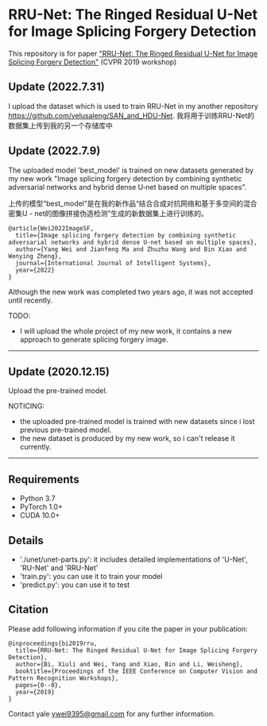 # RRU-Net: The Ringed Residual U-Net for Image Splicing Forgery Detection
This repository is for paper ["RRU-Net: The Ringed Residual U-Net for Image Splicing Forgery Detection"](http://openaccess.thecvf.com/content_CVPRW_2019/html/CV-COPS/Bi_RRU-Net_The_Ringed_Residual_U-Net_for_Image_Splicing_Forgery_Detection_CVPRW_2019_paper.html) (CVPR 2019 workshop)

## Update (2022.7.31)
I upload the dataset which is used to train RRU-Net in my another repository <https://github.com/yelusaleng/SAN_and_HDU-Net>.   我将用于训练RRU-Net的数据集上传到我的另一个存储库中

## Update (2022.7.9)
The uploaded model 'best_model' is trained on new datasets generated by my new work "Image splicing forgery detection by combining synthetic adversarial networks and hybrid dense U‐net based on multiple spaces".

上传的模型“best_model”是在我的新作品“结合合成对抗网络和基于多空间的混合密集U - net的图像拼接伪造检测”生成的新数据集上进行训练的。

```shell
@article{Wei2022ImageSF,
  title={Image splicing forgery detection by combining synthetic adversarial networks and hybrid dense U‐net based on multiple spaces},
  author={Yang Wei and Jianfeng Ma and Zhuzhu Wang and Bin Xiao and Wenying Zheng},
  journal={International Journal of Intelligent Systems},
  year={2022}
}
```

Although the new work was completed two years ago, it was not accepted until recently.

TODO:
- I will upload the whole project of my new work, it contains a new approach to generate splicing forgery image.

------

## Update (2020.12.15)
Upload the pre-trained model.

NOTICING: 
- the uploaded pre-trained model is trained with new datasets since i lost previous pre-trained model.
- the new dataset is produced by my new work, so i can't release it currently.

------

## Requirements
- Python 3.7
- PyTorch 1.0+ 
- CUDA 10.0+

## Details
 - './unet/unet-parts.py': it includes detailed implementations of 'U-Net', 'RU-Net' and 'RRU-Net'
 - 'train.py': you can use it to train your model
 - 'predict.py': you can use it to test

## Citation
Please add following information if you cite the paper in your publication:
```shell
@inproceedings{bi2019rru,
  title={RRU-Net: The Ringed Residual U-Net for Image Splicing Forgery Detection},
  author={Bi, Xiuli and Wei, Yang and Xiao, Bin and Li, Weisheng},
  booktitle={Proceedings of the IEEE Conference on Computer Vision and Pattern Recognition Workshops},
  pages={0--0},
  year={2019}
}
```

Contact yale ywei9395@gmail.com for any further information.
